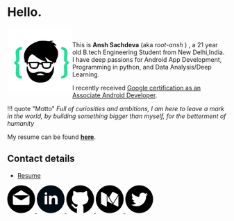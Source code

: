 
# Hello.  
<img 
    style="float:left;"
    src="../a_index_images/logo.svg" 
    alt="text"
    height="150"
    width="150"
/><br>

This is **Ansh Sachdeva** (aka *root-ansh* ) , a 21 year old B.tech Engineering Student from New Delhi,India.  
I have deep passions for Android App Development, Programming in python, and Data Analysis/Deep Learning.  

I recently received [Google certification as an Associate Android Developer](https://www.credential.net/pju5aztf).

!!! quote "Motto"
    *Full of curiosities and ambitions, I am here to leave a mark in the world, by building something bigger than myself, for the betterment of humanity*

My resume can be found [**here**](https://drive.google.com/file/d/185IHAjhCUS054EFnxvIx8bIak2YJqT0N/view).


## Contact details

- [Resume](https://drive.google.com/file/d/185IHAjhCUS054EFnxvIx8bIak2YJqT0N/view)    


<p>
<a href="mailto:anshsachdevaprofessional@gmail.com">
    <img src="../a_index_images/email.png" height="64" width="64" alt="gmail">
</a>

<a href="https://www.linkedin.com/in/anshsachdevaprofessional">
    <img src="../a_index_images/linkedin.png" height="64" width="64" alt="linkedin">
</a>

<a href="https://github.com/root-ansh">
    <img src="../a_index_images/github.png" height="64" width="64" alt="github">
</a>

<a href="https://medium.com/@anshsachdevaprofessional">
    <img src="../a_index_images/medium.png" height="64" width="64" alt="medium">
</a>

<a href="https://twitter.com/root_ansh">
    <img src="../a_index_images/twitter.png" height="64" width="64" alt="gmail">
</a>
</p>


	  


